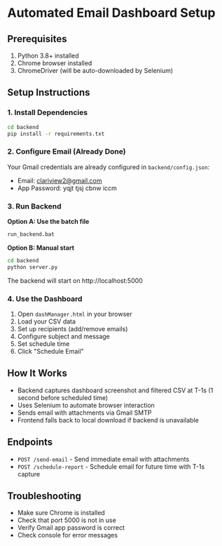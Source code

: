 # Automated Email Dashboard Setup

## Prerequisites
1. Python 3.8+ installed
2. Chrome browser installed
3. ChromeDriver (will be auto-downloaded by Selenium)

## Setup Instructions

### 1. Install Dependencies
```bash
cd backend
pip install -r requirements.txt
```

### 2. Configure Email (Already Done)
Your Gmail credentials are already configured in `backend/config.json`:
- Email: clariview2@gmail.com
- App Password: yqjt tjsj cbnw iccm

### 3. Run Backend
**Option A: Use the batch file**
```bash
run_backend.bat
```

**Option B: Manual start**
```bash
cd backend
python server.py
```

The backend will start on http://localhost:5000

### 4. Use the Dashboard
1. Open `dashManager.html` in your browser
2. Load your CSV data
3. Set up recipients (add/remove emails)
4. Configure subject and message
5. Set schedule time
6. Click "Schedule Email"

## How It Works
- Backend captures dashboard screenshot and filtered CSV at T-1s (1 second before scheduled time)
- Uses Selenium to automate browser interaction
- Sends email with attachments via Gmail SMTP
- Frontend falls back to local download if backend is unavailable

## Endpoints
- `POST /send-email` - Send immediate email with attachments
- `POST /schedule-report` - Schedule email for future time with T-1s capture

## Troubleshooting
- Make sure Chrome is installed
- Check that port 5000 is not in use
- Verify Gmail app password is correct
- Check console for error messages

